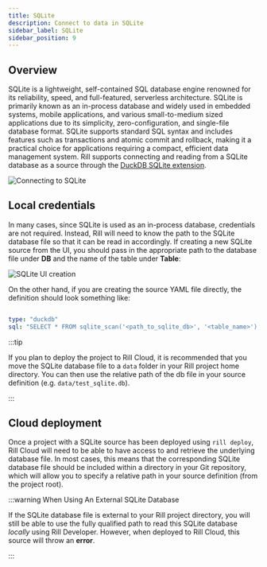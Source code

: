 ```yaml
---
title: SQLite
description: Connect to data in SQLite
sidebar_label: SQLite
sidebar_position: 9
---
```


<!-- WARNING: There are links to this page in source code. If you move it, find and replace the links and consider adding a redirect in docusaurus.config.js. -->

## Overview

SQLite is a lightweight, self-contained SQL database engine renowned for its reliability, speed, and full-featured, serverless architecture. SQLite is primarily known as an in-process database and widely used in embedded systems, mobile applications, and various small-to-medium sized applications due to its simplicity, zero-configuration, and single-file database format. SQLite supports standard SQL syntax and includes features such as transactions and atomic commit and rollback, making it a practical choice for applications requiring a compact, efficient data management system. Rill supports connecting and reading from a SQLite database as a source through the [DuckDB SQLite extension](https://duckdb.org/docs/extensions/sqlite.html).

![Connecting to SQLite](/img/reference/connectors/sqlite/sqlite.png)

## Local credentials

In many cases, since SQLite is used as an in-process database, credentials are not required. Instead, Rill will need to know the path to the SQLite database file so that it can be read in accordingly. If creating a new SQLite source from the UI, you should pass in the appropriate path to the database file under **DB** and the name of the table under **Table**:

![SQLite UI creation](/img/reference/connectors/sqlite/sqlite_example.png)

On the other hand, if you are creating the source YAML file directly, the definition should look something like:

```yaml

type: "duckdb"
sql: "SELECT * FROM sqlite_scan('<path_to_sqlite_db>', '<table_name>');"

```

:::tip

If you plan to deploy the project to Rill Cloud, it is recommended that you move the SQLite database file to a `data` folder in your Rill project home directory. You can then use the relative path of the db file in your source definition (e.g. `data/test_sqlite.db`).

:::


## Cloud deployment

Once a project with a SQLite source has been deployed using `rill deploy`, Rill Cloud will need to be able to have access to and retrieve the underlying database file. In most cases, this means that the corresponding SQLite database file should be included within a directory in your Git repository, which will allow you to specify a relative path in your source definition (from the project root).

:::warning When Using An External SQLite Database

If the SQLite database file is external to your Rill project directory, you will still be able to use the fully qualified path to read this SQLite database _locally_ using Rill Developer. However, when deployed to Rill Cloud, this source will throw an **error**.

:::